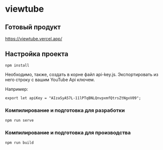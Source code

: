 # viewtube

## Готовый продукт
https://viewtube.vercel.app/

## Настройка проекта
```
npm install
```
Необходимо, также, создать в корне файл api-key.js. Экспортировать из него строку с вашим YouTube Api ключем.  
  
Например:
```
export let apiKey = "AIzaSyA57L-11lPTqBNLQnvpxmfQtrsZtNgxV09";
```

### Компилирование и подготовка для разработки
```
npm run serve
```

### Компилирование и подготовка для производства
```
npm run build
```
